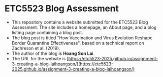 
# ETC5523 Blog Assessment

* This repository contains a website submitted for the ETC5523 Blog Assessment. The site includes a homepage, an About page, and a blog listing page containing a blog post.
* The blog post is titled "How Vaccination and Virus Evolution Reshape Border Quarantine Effectiveness", based on a technical report on Zachreson et al. (2019). 
* The author of the blog is **Hoang Son Lai**.
* The URL for the website is [https://etc5523-2025.github.io/assignment-3-creating-a-blog-laihoangson/](https://etc5523-2025.github.io/assignment-3-creating-a-blog-laihoangson/)
